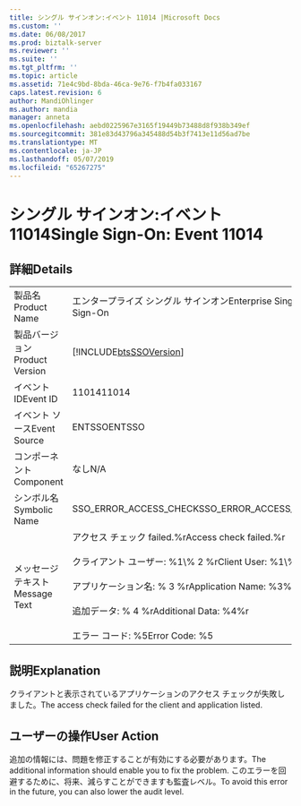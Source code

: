 ```yaml
---
title: シングル サインオン:イベント 11014 |Microsoft Docs
ms.custom: ''
ms.date: 06/08/2017
ms.prod: biztalk-server
ms.reviewer: ''
ms.suite: ''
ms.tgt_pltfrm: ''
ms.topic: article
ms.assetid: 71e4c9bd-8bda-46ca-9e76-f7b4fa033167
caps.latest.revision: 6
author: MandiOhlinger
ms.author: mandia
manager: anneta
ms.openlocfilehash: aebd0225967e3165f19449b73488d8f938b349ef
ms.sourcegitcommit: 381e83d43796a345488d54b3f7413e11d56ad7be
ms.translationtype: MT
ms.contentlocale: ja-JP
ms.lasthandoff: 05/07/2019
ms.locfileid: "65267275"
---
```

# <a name="single-sign-on-event-11014"></a><span data-ttu-id="04e61-102">シングル サインオン:イベント 11014</span><span class="sxs-lookup"><span data-stu-id="04e61-102">Single Sign-On: Event 11014</span></span>
## <a name="details"></a><span data-ttu-id="04e61-103">詳細</span><span class="sxs-lookup"><span data-stu-id="04e61-103">Details</span></span>  
  
|                 |                                                                                                                                                          |
|-----------------|----------------------------------------------------------------------------------------------------------------------------------------------------------|
|  <span data-ttu-id="04e61-104">製品名</span><span class="sxs-lookup"><span data-stu-id="04e61-104">Product Name</span></span>   |                                                                <span data-ttu-id="04e61-105">エンタープライズ シングル サインオン</span><span class="sxs-lookup"><span data-stu-id="04e61-105">Enterprise Single Sign-On</span></span>                                                                 |
| <span data-ttu-id="04e61-106">製品バージョン</span><span class="sxs-lookup"><span data-stu-id="04e61-106">Product Version</span></span> |                                                [!INCLUDE[btsSSOVersion](../includes/btsssoversion-md.md)]                                                |
|    <span data-ttu-id="04e61-107">イベント ID</span><span class="sxs-lookup"><span data-stu-id="04e61-107">Event ID</span></span>     |                                                                          <span data-ttu-id="04e61-108">11014</span><span class="sxs-lookup"><span data-stu-id="04e61-108">11014</span></span>                                                                           |
|  <span data-ttu-id="04e61-109">イベント ソース</span><span class="sxs-lookup"><span data-stu-id="04e61-109">Event Source</span></span>   |                                                                          <span data-ttu-id="04e61-110">ENTSSO</span><span class="sxs-lookup"><span data-stu-id="04e61-110">ENTSSO</span></span>                                                                          |
|    <span data-ttu-id="04e61-111">コンポーネント</span><span class="sxs-lookup"><span data-stu-id="04e61-111">Component</span></span>    |                                                                           <span data-ttu-id="04e61-112">なし</span><span class="sxs-lookup"><span data-stu-id="04e61-112">N/A</span></span>                                                                            |
|  <span data-ttu-id="04e61-113">シンボル名</span><span class="sxs-lookup"><span data-stu-id="04e61-113">Symbolic Name</span></span>  |                                                                  <span data-ttu-id="04e61-114">SSO_ERROR_ACCESS_CHECK</span><span class="sxs-lookup"><span data-stu-id="04e61-114">SSO_ERROR_ACCESS_CHECK</span></span>                                                                  |
|  <span data-ttu-id="04e61-115">メッセージ テキスト</span><span class="sxs-lookup"><span data-stu-id="04e61-115">Message Text</span></span>   | <span data-ttu-id="04e61-116">アクセス チェック failed.%r</span><span class="sxs-lookup"><span data-stu-id="04e61-116">Access check failed.%r</span></span><br /><br /> <span data-ttu-id="04e61-117">クライアント ユーザー: %1\\% 2 %r</span><span class="sxs-lookup"><span data-stu-id="04e61-117">Client User: %1\\%2%r</span></span><br /><br /> <span data-ttu-id="04e61-118">アプリケーション名: % 3 %r</span><span class="sxs-lookup"><span data-stu-id="04e61-118">Application Name: %3%r</span></span><br /><br /> <span data-ttu-id="04e61-119">追加データ: % 4 %r</span><span class="sxs-lookup"><span data-stu-id="04e61-119">Additional Data: %4%r</span></span><br /><br /> <span data-ttu-id="04e61-120">エラー コード: %5</span><span class="sxs-lookup"><span data-stu-id="04e61-120">Error Code: %5</span></span> |
  
## <a name="explanation"></a><span data-ttu-id="04e61-121">説明</span><span class="sxs-lookup"><span data-stu-id="04e61-121">Explanation</span></span>  
 <span data-ttu-id="04e61-122">クライアントと表示されているアプリケーションのアクセス チェックが失敗しました。</span><span class="sxs-lookup"><span data-stu-id="04e61-122">The access check failed for the client and application listed.</span></span>  
  
## <a name="user-action"></a><span data-ttu-id="04e61-123">ユーザーの操作</span><span class="sxs-lookup"><span data-stu-id="04e61-123">User Action</span></span>  
 <span data-ttu-id="04e61-124">追加の情報には、問題を修正することが有効にする必要があります。</span><span class="sxs-lookup"><span data-stu-id="04e61-124">The additional information should enable you to fix the problem.</span></span> <span data-ttu-id="04e61-125">このエラーを回避するために、将来、減らすことができますも監査レベル。</span><span class="sxs-lookup"><span data-stu-id="04e61-125">To avoid this error in the future, you can also lower the audit level.</span></span>